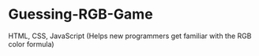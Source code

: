 # Guessing-RGB-Game
HTML, CSS, JavaScript    (Helps new programmers get familiar with the RGB color formula)
